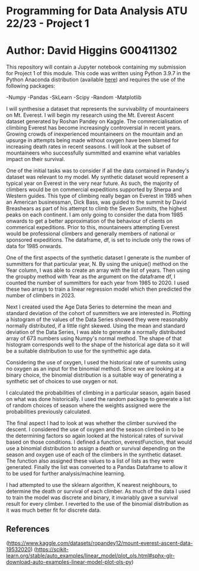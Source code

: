 # Programming for Data Analysis ATU 22/23 - Project 1

# Author: David Higgins G00411302
This repository will contain a Jupyter notebook containing my submission for Project 1 of this module. This code was written using Python 3.9.7 in the Python Anaconda distribution (available [here](https://www.anaconda.com/products/distribution)) and requires the use of the following packages: 

-Numpy
-Pandas
-SkLearn
-Scipy
-Random
-Matplotlib

I will synthesise a dataset that represents the survivability of mountaineers on Mt. Everest. I will begin my research using the Mt. Everest Ascent dataset generated by Roshan Pandey on Kaggle. The commercialisation of climbing Everest has become increasingly controversial in recent years. Growing crowds of inexperienced mountaineers on the mountain and an upsurge in attempts being made without oxygen have been blamed for increasing death rates in recent seasons. I will look at the subset of mountaineers who successfully summitted and examine what variables impact on their survival.

One of the initial tasks was to consider if all the data contained in Pandey's dataset was relevant to my model. My synthetic dataset would represent a typical year on Everest in the very near future. As such, the majority of climbers would be on commercial expeditions supported by Sherpa and Western guides. This type of climbing really began on Everest in 1985 when an American businessman, Dick Bass, was guided to the summit by David Breashears as part of his attempt to climb the Seven Summits, the highest peaks on each continent. I am only going to consider the data from 1985 onwards to get a better approximation of the behaviour of clients on commerical expeditions. Prior to this, mountaineers attempting Everest would be professional climbers and generally members of national or sponsored expeditions. The dataframe, df, is set to include only the rows of data for 1985 onwards.

One of the first aspects of the synthetic dataset I generate is the number of summitters for that particular year, N. By using the unique() method on the Year column, I was able to create an array with the list of years. Then using the groupby method with Year as the argument on the dataframe df, I counted the number of summitters for each year from 1985 to 2020. I used these two arrays to train a linear regression model which then predicted the number of climbers in 2023.

Next I created used the Age Data Series to determine the mean and standard deviation of the cohort of summitters we are interested in. Plotting a histogram of the values of the Data Series showed they were reasonably normally distributed, if a little right skewed. Using the mean and standard deviation of the Data Series, I was able to generate a normally distributed array of 673 numbers using Numpy's normal method. The shape of that histogram corresponds well to the shape of the historical age data so it will be a suitable distribution to use for the synthethic age data. 

Considering the use of oxygen, I used the historical rate of summits using no oxygen as an input for the binomial method. Since we are looking at a binary choice, the binomial distribution is a suitable way of generating a synthetic set of choices to use oxygen or not.

I calculated the probabilities of climbing in a particular season, again based on what was done historically. I used the random package to generate a list of random choices of season where the weights assigned were the probabilities previously calculated.

The final aspect I had to look at was whether the climber survived the descent. I considered the use of oxygen and the season climbed in to be the determining factors so again looked at the historical rates of survival based on those conditions. I defined a function, everestFunction, that would use a binomial distribution to assign a death or survival depending on the season and oxygen use of each of the climbers in the synthetic dataset. The function also assigned these values to a list of lists as they were generated. Finally the list was converted to a Pandas Dataframe to allow it to be used for further analysis/machine learning.

I had attempted to use the sklearn algorithm, K nearest neighbours, to determine the death or survival of each climber. As much of the data I used to train the model was discrete and binary, it invariably gave a survival result for every climber. I reverted to the use of the binomial distribution as it was much better fit for discrete data.


## References
(https://www.kaggle.com/datasets/ropandey12/mount-everest-ascent-data-19532020)
(https://scikit-learn.org/stable/auto_examples/linear_model/plot_ols.html#sphx-glr-download-auto-examples-linear-model-plot-ols-py)
